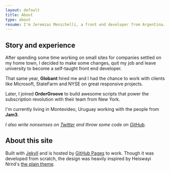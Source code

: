 ```yaml
---
layout: default
title: About
type: about
resume: I'm Jeremias Menichelli, a front end developer from Argentina. I love building beautiful things for the web, with a big eye on usability and performance.
---
```


## Story and experience

After spending some time working on small sites for companies settled on my home town, I decided to make some changes, quit my job and leave university to become a self-taught front end developer.

That same year, **Globant** hired me and I had the chance to work with clients like Microsoft, StateFarm and NYSE on great responsive projects.

Later, I joined **OrderGroove** to build awesome scripts that power the subscription revolution with their team from New York.

I'm currently living in Montevideo, Uruguay working with the people from **Jam3**.

_I also write nonsenses on [Twitter][tw] and throw some code on [GitHub][gh]._

## About this site

Built with [Jekyll][1] and is hosted by [GitHub Pages][2] to work. Though it was developed from scratch, the design was heavily inspired by Heiswayi Nrird's [the plain theme][3].

[tw]: https://twitter.com/jeremenichelli
[gh]: https://github.com/jeremenichelli

[1]: https://www.jekyllrb.com
[2]: https://pages.github.com
[3]: https://heiswayi.github.io/the-plain/
